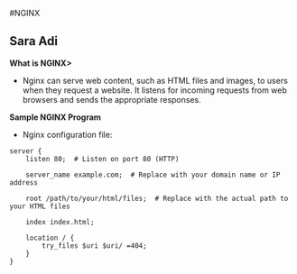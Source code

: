 #NGINX

## Sara Adi
**What is NGINX>**
* Nginx can serve web content, such as HTML files and images, to users when they request a website. It listens for incoming requests from web browsers and sends the appropriate responses.

**Sample NGINX Program**

* Nginx configuration file: 


```
server {
    listen 80;  # Listen on port 80 (HTTP)

    server_name example.com;  # Replace with your domain name or IP address

    root /path/to/your/html/files;  # Replace with the actual path to your HTML files

    index index.html;

    location / {
        try_files $uri $uri/ =404;
    }
}
```